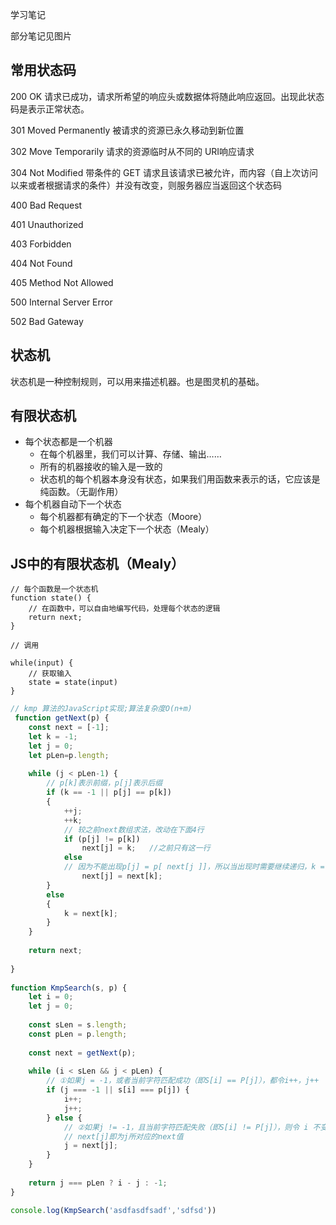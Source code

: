 学习笔记

部分笔记见图片

## 常用状态码
200 OK 请求已成功，请求所希望的响应头或数据体将随此响应返回。出现此状态码是表示正常状态。


301 Moved Permanently 被请求的资源已永久移动到新位置

302 Move Temporarily 请求的资源临时从不同的 URI响应请求

304 Not Modified 带条件的 GET 请求且该请求已被允许，而内容（自上次访问以来或者根据请求的条件）并没有改变，则服务器应当返回这个状态码


400 Bad Request 

401 Unauthorized

403 Forbidden

404 Not Found

405 Method Not Allowed


500 Internal Server Error

502 Bad Gateway

## 状态机
状态机是一种控制规则，可以用来描述机器。也是图灵机的基础。

## 有限状态机
- 每个状态都是一个机器
    - 在每个机器里，我们可以计算、存储、输出……
    - 所有的机器接收的输入是一致的
    - 状态机的每个机器本身没有状态，如果我们用函数来表示的话，它应该是纯函数。（无副作用）
- 每个机器自动下一个状态
    - 每个机器都有确定的下一个状态（Moore）
    - 每个机器根据输入决定下一个状态（Mealy）

## JS中的有限状态机（Mealy）
```
// 每个函数是一个状态机
function state() {
    // 在函数中，可以自由地编写代码，处理每个状态的逻辑
    return next;
}

// 调用

while(input) {
    // 获取输入
    state = state(input)
}

```

```javascript
// kmp 算法的JavaScript实现;算法复杂度O(n+m)
 function getNext(p) {
    const next = [-1];
    let k = -1;
    let j = 0;
    let pLen=p.length;
 
    while (j < pLen-1) {
        // p[k]表示前缀，p[j]表示后缀
        if (k == -1 || p[j] == p[k])
        {
            ++j;
            ++k;
            // 较之前next数组求法，改动在下面4行
            if (p[j] != p[k])
                next[j] = k;   //之前只有这一行
            else
            // 因为不能出现p[j] = p[ next[j ]]，所以当出现时需要继续递归，k = next[k] = next[next[k]]
                next[j] = next[k];
        }
        else
        {
            k = next[k];
        }
    }
 
    return next;
 
}
 
function KmpSearch(s, p) {
    let i = 0;
    let j = 0;
 
    const sLen = s.length;
    const pLen = p.length;
 
    const next = getNext(p);
 
    while (i < sLen && j < pLen) {
        // ①如果j = -1，或者当前字符匹配成功（即S[i] == P[j]），都令i++，j++
        if (j === -1 || s[i] === p[j]) {
            i++;
            j++;
        } else {
            // ②如果j != -1，且当前字符匹配失败（即S[i] != P[j]），则令 i 不变，j = next[j]
            // next[j]即为j所对应的next值
            j = next[j];
        }
    }
 
    return j === pLen ? i - j : -1;
}

console.log(KmpSearch('asdfasdfsadf','sdfsd'))
```

